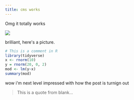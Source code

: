 ```yaml
---
title: cms works
---
```


Omg it totally works

![](</Screen Shot 2023-05-22 at 10.49.56 PM.png>)

brilliant, here's a picture.

```r
# This is a comment in R
library(tidyverse)
x <- rnorm(10)
y = rnorm(20, 0, 2)
mod <- lm(y~x)
summary(mod)
```

wow i'm next level impressed with how the post is turnign out

> This is a quote from blank...
